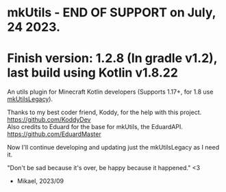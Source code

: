 # mkUtils - **END OF SUPPORT** on July, 24 2023.
# Finish version: 1.2.8 (In gradle v1.2), last build using Kotlin v1.8.22
An utils plugin for Minecraft Kotlin developers (Supports 1.17+, for 1.8 use [mkUtilsLegacy](https://github.com/MikaelMaster/mkUtilsLegacy)).

Thanks to my best coder friend, Koddy, for the help with this project. https://github.com/KoddyDev <br>
Also credits to Eduard for the base for mkUtils, the EduardAPI. https://github.com/EduardMaster

Now I'll continue developing and updating just the mkUtilsLegacy as I need it.

"Don't be sad because it's over, be happy because it happened." <3
 - Mikael, 2023/09
